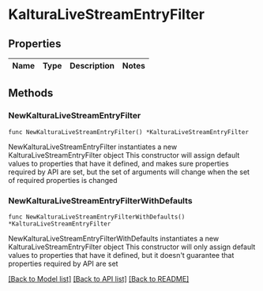 # KalturaLiveStreamEntryFilter

## Properties

Name | Type | Description | Notes
------------ | ------------- | ------------- | -------------

## Methods

### NewKalturaLiveStreamEntryFilter

`func NewKalturaLiveStreamEntryFilter() *KalturaLiveStreamEntryFilter`

NewKalturaLiveStreamEntryFilter instantiates a new KalturaLiveStreamEntryFilter object
This constructor will assign default values to properties that have it defined,
and makes sure properties required by API are set, but the set of arguments
will change when the set of required properties is changed

### NewKalturaLiveStreamEntryFilterWithDefaults

`func NewKalturaLiveStreamEntryFilterWithDefaults() *KalturaLiveStreamEntryFilter`

NewKalturaLiveStreamEntryFilterWithDefaults instantiates a new KalturaLiveStreamEntryFilter object
This constructor will only assign default values to properties that have it defined,
but it doesn't guarantee that properties required by API are set


[[Back to Model list]](../README.md#documentation-for-models) [[Back to API list]](../README.md#documentation-for-api-endpoints) [[Back to README]](../README.md)


